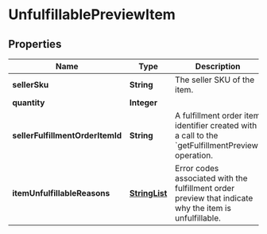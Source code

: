 
# UnfulfillablePreviewItem

## Properties
Name | Type | Description | Notes
------------ | ------------- | ------------- | -------------
**sellerSku** | **String** | The seller SKU of the item. | 
**quantity** | **Integer** |  | 
**sellerFulfillmentOrderItemId** | **String** | A fulfillment order item identifier created with a call to the &#x60;getFulfillmentPreview&#x60; operation. | 
**itemUnfulfillableReasons** | [**StringList**](StringList.md) | Error codes associated with the fulfillment order preview that indicate why the item is unfulfillable. |  [optional]



